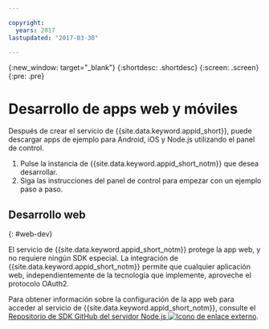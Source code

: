 ```yaml
---

copyright:
  years: 2017
lastupdated: "2017-03-30"

---
```


{:new_window: target="_blank"}
{:shortdesc: .shortdesc}
{:screen: .screen}
{:pre: .pre}

# Desarrollo de apps web y móviles

Después de crear el servicio de {{site.data.keyword.appid_short}}, puede descargar apps de ejemplo para Android, iOS y Node.js utilizando el panel de control.

1. Pulse la instancia de {{site.data.keyword.appid_short_notm}} que desea desarrollar.
2. Siga las instrucciones del panel de control para empezar con un ejemplo paso a paso.



## Desarrollo web
{: #web-dev}

El servicio de {{site.data.keyword.appid_short_notm}} protege la app web, y no requiere ningún SDK especial.<!--- You can use different identity providers in addition to the protection that is provided by the service.--->  La integración de {{site.data.keyword.appid_short_notm}} permite que cualquier aplicación web, independientemente de la tecnología que implemente, aproveche el protocolo OAuth2.

Para obtener información sobre la configuración de la app web para acceder al servicio de {{site.data.keyword.appid_short_notm}}, consulte el <a href="https://github.com/ibm-cloud-security/appid-serversdk-nodejs" target="_blank">Repositorio de SDK GitHub del servidor Node.js <img src="../../icons/launch-glyph.svg" alt="Icono de enlace externo"></a>.
